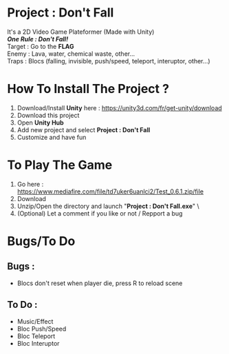 # Project : Don't Fall
It's a 2D Video Game Plateformer (Made with Unity) \
**_One Rule : Don't Fall!_** \
Target : Go to the **FLAG** \
Enemy : Lava, water, chemical waste, other... \
Traps : Blocs (falling, invisible, push/speed, teleport, interuptor, other...)



# How To Install The Project ?
1. Download/Install **Unity** here : https://unity3d.com/fr/get-unity/download
2. Download this project
3. Open **Unity Hub**
4. Add new project and select **Project : Don't Fall**
5. Customize and have fun



# To Play The Game
1. Go here : https://www.mediafire.com/file/td7uker6uanlci2/Test_0.6.1.zip/file
2. Download
3. Unzip/Open the directory and launch "**Project : Don't Fall.exe**" \
4. (Optional) Let a comment if you like or not / Repport a bug

# Bugs/To Do
## Bugs :
* Blocs don't reset when player die, press R to reload scene


## To Do :
* Music/Effect
* Bloc Push/Speed
* Bloc Teleport
* Bloc Interuptor
